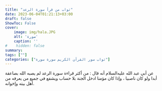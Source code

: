 ```yaml
---
title: "ثواب من قرأ سورة الرعد"
date: 2023-06-04T01:21:13+03:00
draft: false
ShowToc: False
cover:
    image: img/hala.JPG
    alt: 'صورة'
    caption: ''
#    hidden: false
summary: 
tags: [""]
categories: ["ثواب سور القرآن الكريم سورة سورة"]
---
```

عن أبي عبد الله عليه‌السلام 
أنه قال : من أكثر قراءة سورة الرعد لم يصبه الله بصاعقة أبدا ولو كان
ناصبيا ، وإذا كان مؤمنا ادخل الجنة بلا حساب ويشفع في جميع من
يعرفه من أهل بيته وإخوانه.

